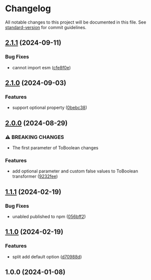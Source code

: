 # Changelog

All notable changes to this project will be documented in this file. See [standard-version](https://github.com/conventional-changelog/standard-version) for commit guidelines.

## [2.1.1](https://github.com/buka-lnc/npm.class-transformer-extra/compare/v2.1.0...v2.1.1) (2024-09-11)


### Bug Fixes

* cannot import esm ([cfe8f0e](https://github.com/buka-lnc/npm.class-transformer-extra/commit/cfe8f0ea25d4598ca9257d03b2d7a5a87d73b33f))

## [2.1.0](https://github.com/buka-lnc/npm.class-transformer-extra/compare/v2.0.0...v2.1.0) (2024-09-03)


### Features

* support optional property ([0bebc38](https://github.com/buka-lnc/npm.class-transformer-extra/commit/0bebc3868c961de641a6da937291a18d58ca622e))

## [2.0.0](https://github.com/buka-lnc/npm.class-transformer-extra/compare/v1.1.1...v2.0.0) (2024-08-29)


### ⚠ BREAKING CHANGES

* The first parameter of ToBoolean changes

### Features

* add optional parameter and custom false values to ToBoolean transformer ([9232fee](https://github.com/buka-lnc/npm.class-transformer-extra/commit/9232feee08993a62eeb0324849506f2cab0055b8))

## [1.1.1](https://github.com/buka-lnc/npm.class-transformer-extra/compare/v1.1.0...v1.1.1) (2024-02-19)


### Bug Fixes

* unabled published to npm ([056bff2](https://github.com/buka-lnc/npm.class-transformer-extra/commit/056bff228fca2bde5f2425fa9daf37ad3dcdccfe))

## [1.1.0](https://github.com/buka-lnc/npm.class-transformer-extra/compare/v1.0.0...v1.1.0) (2024-02-19)


### Features

* split add default option ([d70988d](https://github.com/buka-lnc/npm.class-transformer-extra/commit/d70988d837e0deb7c7baab3086a943eed69f17d8))

## 1.0.0 (2024-01-08)
